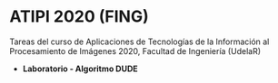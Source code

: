 # ATIPI 2020 (FING)
Tareas del curso de Aplicaciones de Tecnologías de la Información al Procesamiento de Imágenes 2020, Facultad de Ingeniería (UdelaR)
- **Laboratorio - Algoritmo DUDE**
